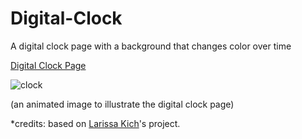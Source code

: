 # Digital-Clock
A digital clock page with a background that changes color over time

[Digital Clock Page](https://mjnicholl.github.io/Digital-Clock/)

![clock](https://github.com/MJNicholl/Digital-Clock/assets/128494196/2afc8593-ca03-49a7-9a26-8b2f769b36f1)

(an animated image to illustrate the digital clock page)

*credits: based on [Larissa Kich](https://www.youtube.com/@larissakich)'s project.

